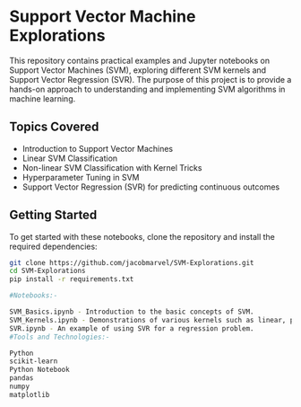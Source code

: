 # Support Vector Machine Explorations

This repository contains practical examples and Jupyter notebooks on Support Vector Machines (SVM), exploring different SVM kernels and Support Vector Regression (SVR). The purpose of this project is to provide a hands-on approach to understanding and implementing SVM algorithms in machine learning.

## Topics Covered

- Introduction to Support Vector Machines
- Linear SVM Classification
- Non-linear SVM Classification with Kernel Tricks
- Hyperparameter Tuning in SVM
- Support Vector Regression (SVR) for predicting continuous outcomes

## Getting Started

To get started with these notebooks, clone the repository and install the required dependencies:

```bash
git clone https://github.com/jacobmarvel/SVM-Explorations.git
cd SVM-Explorations
pip install -r requirements.txt

#Notebooks:-

SVM_Basics.ipynb - Introduction to the basic concepts of SVM.
SVM_Kernels.ipynb - Demonstrations of various kernels such as linear, polynomial, and RBF.
SVR.ipynb - An example of using SVR for a regression problem.
#Tools and Technologies:-

Python
scikit-learn
Python Notebook
pandas
numpy
matplotlib
